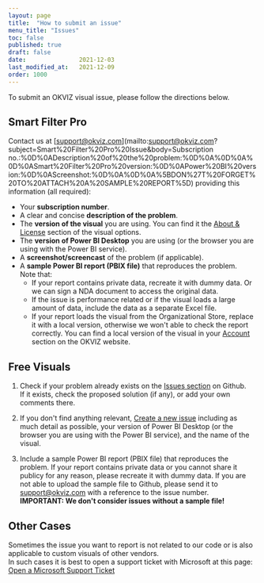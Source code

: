 ```yaml
---
layout: page
title:  "How to submit an issue"
menu_title: "Issues"
toc: false
published: true
draft: false
date:               2021-12-03
last_modified_at:   2021-12-09
order: 1000
---
```


To submit an OKVIZ visual issue, please follow the directions below.

## Smart Filter Pro

Contact us at [support@okviz.com](mailto:support@okviz.com?subject=Smart%20Filter%20Pro%20Issue&body=Subscription no.:%0D%0ADescription%20of%20the%20problem:%0D%0A%0D%0A%0D%0ASmart%20Filter%20Pro%20version:%0D%0APower%20BI%20version:%0D%0AScreenshot:%0D%0A%0D%0A%5BDON%27T%20FORGET%20TO%20ATTACH%20A%20SAMPLE%20REPORT%5D) providing this information (all required):
- Your **subscription number**.
- A clear and concise **description of the problem**.
- The **version of the visual** you are using. You can find it the [About & License](../smart-filter-pro/about) section of the visual options.
- The **version of Power BI Desktop** you are using (or the browser you are using with the Power BI service).
- A **screenshot/screencast** of the problem (if applicable).
- A **sample Power BI report (PBIX file)** that reproduces the problem.
<br>Note that:
    - If your report contains private data, recreate it with dummy data. Or we can sign a NDA document to access the original data.
    - If the issue is performance related or if the visual loads a large amount of data, include the data as a separate Excel file.
    - If your report loads the visual from the Organizational Store, replace it with a local version, otherwise we won't able to check the report correctly. You can find a local version of the visual in your [Account](https://okviz.com/account/) section on the OKVIZ website.


## Free Visuals

1. Check if your problem already exists on the [Issues section](https://github.com/okviz/free-visuals/issues)
 on Github.<br>If it exists, check the proposed solution (if any), or add your own comments there.

2. If you don't find anything relevant, [Create a new issue](https://github.com/okviz/free-visuals/issues/new?assignees=&labels=&template=bug-report.md&title=Visual+Name+-+Issue+description) including as much detail as possible, your version of Power BI Desktop (or the browser you are using with the Power BI service), and the name of the visual.

3. Include a sample Power BI report (PBIX file) that reproduces the problem. 
If your report contains private data or you cannot share it publicy for any reason, please recreate it with dummy data. 
If you are not able to upload the sample file to Github, please send it to [support@okviz.com](mailto:support@okviz.com?subject=Free%20Visual%20Issue%20) with a reference to the issue number.<br>
**IMPORTANT: We don't consider issues without a sample file!**

## Other Cases

Sometimes the issue you want to report is not related to our code or is also applicable to custom visuals of other vendors.<br>
In such cases it is best to open a support ticket with Microsoft at this page: [Open a Microsoft Support Ticket](https://powerbi.microsoft.com/en-us/support/pro/)